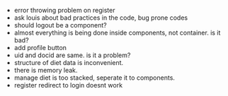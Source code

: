 -   error throwing problem on register
-   ask louis about bad practices in the code, bug prone codes
-   should logout be a component?
-   almost everything is being done inside components, not container. is it bad?
-   add profile button
-   uid and docid are same. is it a problem?
-   structure of diet data is inconvenient.
-   there is memory leak.
-   manage diet is too stacked, seperate it to components.
-   register redirect to login doesnt work
